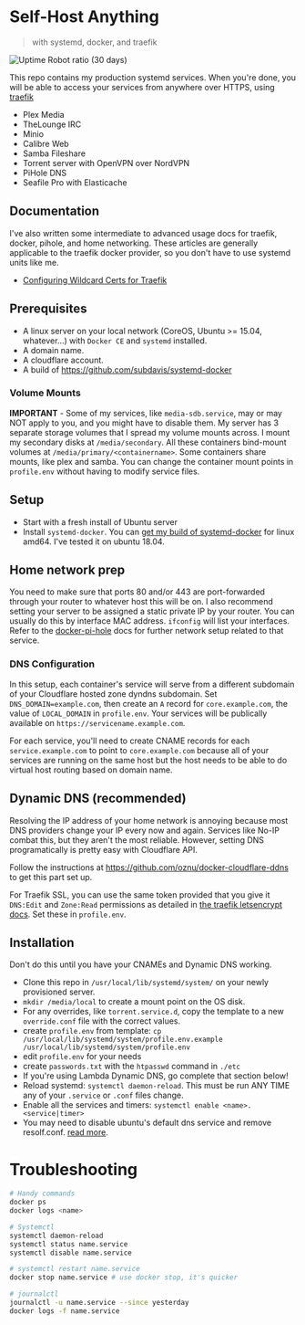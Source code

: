 # Self-Host Anything 

> with systemd, docker, and traefik

![Uptime Robot ratio (30 days)](https://img.shields.io/uptimerobot/ratio/m784171033-0a5b0fa97302da182e304db8)

This repo contains my production systemd services.  When you're done, you will be able to access your services from anywhere over HTTPS, using [traefik](https://traefik.io)

* Plex Media
* TheLounge IRC
* Minio
* Calibre Web
* Samba Fileshare
* Torrent server with OpenVPN over NordVPN
* PiHole DNS
* Seafile Pro with Elasticache

## Documentation

I've also written some intermediate to advanced usage docs for traefik, docker, pihole, and home networking.  These articles are generally applicable to the traefik docker provider, so you don't have to use systemd units like me.

* [Configuring Wildcard Certs for Traefik](docs/wildcard-certs.md)

## Prerequisites

* A linux server on your local network (CoreOS, Ubuntu >= 15.04, whatever...) with `Docker CE` and `systemd` installed.
* A domain name.
* A cloudflare account.
* A build of https://github.com/subdavis/systemd-docker

### Volume Mounts

**IMPORTANT** - Some of my services, like `media-sdb.service`, may or may NOT apply to you, and you might have to disable them.  My server has 3 separate storage volumes that I spread my volume mounts across.  I mount my secondary disks at `/media/secondary`.  All these containers bind-mount volumes at `/media/primary/<containername>`.  Some containers share mounts, like plex and samba.  You can change the container mount points in `profile.env` without having to modify service files.

## Setup

* Start with a fresh install of Ubuntu server
* Install `systemd-docker`. You can [get my build of systemd-docker](https://github.com/subdavis/systemd-docker/releases/tag/1.0.0) for linux amd64.  I've tested it on ubuntu 18.04.

## Home network prep

You need to make sure that ports 80 and/or 443 are port-forwarded through your router to whatever host this will be on.  I also recommend setting your server to be assigned a static private IP by your router.  You can usually do this by interface MAC address.  `ifconfig` will list your interfaces.  Refer to the [docker-pi-hole](https://github.com/pi-hole/docker-pi-hole) docs for further network setup related to that service.

### DNS Configuration

In this setup, each container's service will serve from a different subdomain of your Cloudflare hosted zone dyndns subdomain. Set `DNS_DOMAIN=example.com`, then create an `A` record for `core.example.com`, the value of `LOCAL_DOMAIN` in `profile.env`. Your services will be publically available on `https://servicename.example.com`.

For each service, you'll need to create CNAME records for each `service.example.com` to point to `core.example.com` because all of your services are running on the same host but the host needs to be able to do virtual host routing based on domain name.

## Dynamic DNS (recommended)

Resolving the IP address of your home network is annoying because most DNS providers change your IP every now and again.  Services like No-IP combat this, but they aren't the most reliable.  However, setting DNS programatically is pretty easy with Cloudflare API.

Follow the instructions at https://github.com/oznu/docker-cloudflare-ddns to get this part set up.

For Traefik SSL, you can use the same token provided that you give it `DNS:Edit` and `Zone:Read` permissions as detailed in [the traefik letsencrypt docs](https://go-acme.github.io/lego/dns/cloudflare/).  Set these in `profile.env`.

## Installation

Don't do this until you have your CNAMEs and Dynamic DNS working.

* Clone this repo in `/usr/local/lib/systemd/system/` on your newly provisioned server.
* `mkdir /media/local` to create a mount point on the OS disk.
* For any overrides, like `torrent.service.d`, copy the template to a new `override.conf` file with the correct values.
* create `profile.env` from template: `cp /usr/local/lib/systemd/system/profile.env.example /usr/local/lib/systemd/system/profile.env`
* edit `profile.env` for your needs
* create `passwords.txt` with the `htpasswd` command in `./etc`
* If you're using Lambda Dynamic DNS, go complete that section below!
* Reload systemd: `systemctl daemon-reload`. This must be run ANY TIME any of your `.service` or `.conf` files change.
* Enable all the services and timers: `systemctl enable <name>.<service|timer>`
* You may need to disable ubuntu's default dns service and remove resolf.conf.  [read more](https://www.smarthomebeginner.com/run-pihole-in-docker-on-ubuntu-with-reverse-proxy/).

# Troubleshooting

```bash
# Handy commands
docker ps
docker logs <name>

# Systemctl
systemctl daemon-reload
systemctl status name.service
systemctl disable name.service

# systemctl restart name.service
docker stop name.service # use docker stop, it's quicker

# journalctl
journalctl -u name.service --since yesterday
docker logs -f name.service
```
